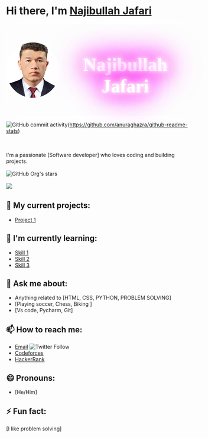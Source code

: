 # Hi there, I'm [Najibullah Jafari]()
<div style="background-image: url(najib256.jpg); background-size: cover; width: 500px; height: 250px; display: flex; justify-content: center; align-items: center; box-shadow: 0px 0px 20px 0px rgba(255, 255, 255, 0.8), 0px 0px 40px 0px rgba(255, 255, 255, 0.6), 0px 0px 60px 0px rgba(255, 255, 255, 0.4), 0px 0px 80px 0px rgba(255, 255, 255, 0.2);">
  <img src="najib256.jpg" alt="Najibullah Jafari" style="border-radius: 50%; width: 150px; height: 150px; object-fit: cover; box-shadow: 0px 0px 10px 0px rgba(255, 255, 255, 0.8), 0px 0px 20px 0px rgba(255, 255, 255, 0.6), 0px 0px 30px 0px rgba(255, 255, 255, 0.4), 0px 0px 40px 0px rgba(255, 255, 255, 0.2);">
  <h2 style="font-family: 'Bungee', cursive; font-size: 50px; color: #fff; text-align: center; text-shadow: 0px 0px 10px #fff, 0px 0px 20px #fff, 0px 0px 30px #fff, 0px 0px 40px #ff00de, 0px 0px 70px #ff00de, 0px 0px 80px #ff00de, 0px 0px 100px #ff00de;">Najibullah Jafari</h2>
</div>


![GitHub commit activity](https://github-readme-stats.vercel.app/api?username=najibullahjafari)(https://github.com/anuraghazra/github-readme-stats)

<br><br>
I'm a passionate [Software developer] who loves coding and building projects.
<br><br>
![GitHub Org's stars](https://img.shields.io/github/stars/najibullahjafari?style=social)
<br><br>
![](https://komarev.com/ghpvc/?username=your-github-najibullahjafari&color=green)
<br>

## 🔭 My current projects:

- [Project 1](https://github.com/najibullahjafari/Portfolio-Mobile_version)

## 🌱 I'm currently learning:

- [Skill 1](https://www.microverse.org/)
- [Skill 2](https://forum.freecodecamp.org/)
- [Skill 3](https://developer.mozilla.org/en-US/)

## 💬 Ask me about:

- Anything related to [HTML, CSS, PYTHON, PROBLEM SOLVING]
- [Playing soccer, Chess, Biking ]
- [Vs code, Pycharm, Git]

## 📫 How to reach me:

- [Email](najib2020202020@gmail.com)
![Twitter Follow](https://img.shields.io/twitter/follow/Najib_Jafari_?style=social)
- [Codeforces](https://codeforces.com/profile/kucoders)
- [HackerRank](https://www.hackerrank.com/najib2020202020)

## 😄 Pronouns:

- [He/Him]

## ⚡ Fun fact:

[I like problem solving]
